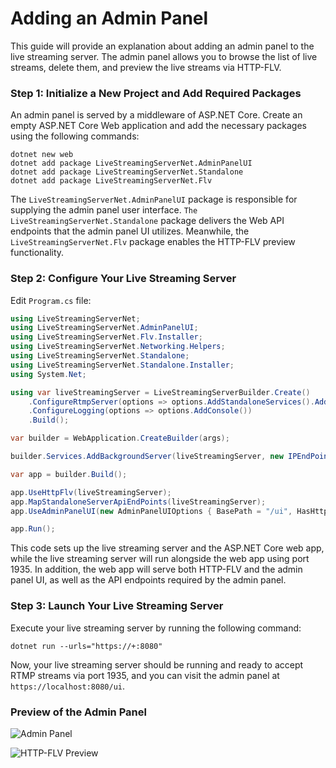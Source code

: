 # Adding an Admin Panel

This guide will provide an explanation about adding an admin panel to the live streaming server. The admin panel allows you to browse the list of live streams, delete them, and preview the live streams via HTTP-FLV.

### Step 1: Initialize a New Project and Add Required Packages

An admin panel is served by a middleware of ASP.NET Core. Create an empty ASP.NET Core Web application and add the necessary packages using the following commands:

```
dotnet new web
dotnet add package LiveStreamingServerNet.AdminPanelUI
dotnet add package LiveStreamingServerNet.Standalone
dotnet add package LiveStreamingServerNet.Flv
```

The `LiveStreamingServerNet.AdminPanelUI` package is responsible for supplying the admin panel user interface. `The LiveStreamingServerNet.Standalone` package delivers the Web API endpoints that the admin panel UI utilizes. Meanwhile, the `LiveStreamingServerNet.Flv` package enables the HTTP-FLV preview functionality.

### Step 2: Configure Your Live Streaming Server

Edit `Program.cs` file:

```cs linenums="1"
using LiveStreamingServerNet;
using LiveStreamingServerNet.AdminPanelUI;
using LiveStreamingServerNet.Flv.Installer;
using LiveStreamingServerNet.Networking.Helpers;
using LiveStreamingServerNet.Standalone;
using LiveStreamingServerNet.Standalone.Installer;
using System.Net;

using var liveStreamingServer = LiveStreamingServerBuilder.Create()
    .ConfigureRtmpServer(options => options.AddStandaloneServices().AddFlv())
    .ConfigureLogging(options => options.AddConsole())
    .Build();

var builder = WebApplication.CreateBuilder(args);

builder.Services.AddBackgroundServer(liveStreamingServer, new IPEndPoint(IPAddress.Any, 1935));

var app = builder.Build();

app.UseHttpFlv(liveStreamingServer);
app.MapStandaloneServerApiEndPoints(liveStreamingServer);
app.UseAdminPanelUI(new AdminPanelUIOptions { BasePath = "/ui", HasHttpFlvPreview = true });

app.Run();
```

This code sets up the live streaming server and the ASP.NET Core web app, while the live streaming server will run alongside the web app using port 1935. In addition, the web app will serve both HTTP-FLV and the admin panel UI, as well as the API endpoints required by the admin panel.

### Step 3: Launch Your Live Streaming Server

Execute your live streaming server by running the following command:

```
dotnet run --urls="https://+:8080"
```

Now, your live streaming server should be running and ready to accept RTMP streams via port 1935, and you can visit the admin panel at `https://localhost:8080/ui`.

### Preview of the Admin Panel

![Admin Panel](../../assets/images/admin-panel.jpeg)

![HTTP-FLV Preview](../../assets/images/http-flv-preview.jpeg)
